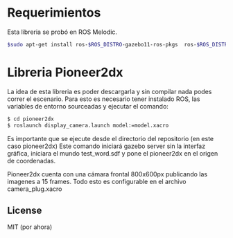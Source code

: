 # Requerimientos
Esta libreria se probó en ROS Melodic.
```sh
$sudo apt-get install ros-$ROS_DISTRO-gazebo11-ros-pkgs  ros-$ROS_DISTRO-gazebo11-ros-control
```
# Libreria Pioneer2dx
La idea de esta libreria es poder descargarla y sin compilar nada podes correr el escenario. Para esto es necesario tener instalado ROS, las variables de entorno sourceadas y ejecutar el comando:

```sh
$ cd pioneer2dx
$ roslaunch display_camera.launch model:=model.xacro
```
Es importante que se ejecute desde el directorio del repositorio (en este caso pioneer2dx) 
Este comando iniciará gazebo server sin la interfaz gráfica, iniciara el mundo test_word.sdf y pone el pioneer2dx en el origen de coordenadas.

Pioneer2dx cuenta con una cámara  frontal 800x600px publicando las imagenes a 15 frames. Todo esto es configurable en el archivo camera_plug.xacro




License
----

MIT (por ahora)
